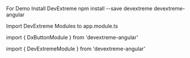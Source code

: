For Demo
Install DevExtreme
npm install --save devextreme devextreme-angular

Import DevExtreme Modules to app.module.ts

import { DxButtonModule } from 'devextreme-angular'

import { DevExtremeModule } from 'devextreme-angular'

